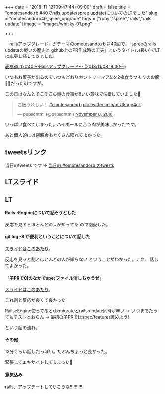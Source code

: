 +++
date = "2018-11-12T09:47:44+09:00"
draft = false
title = "omotesando.rb #40でrails update(spree update)についてのLTをした"
slug = "omotesandorb40_spree_upgrade"
tags = ["ruby","spree","rails","rails update"]
image = "images/whisky-01.png"

+++

「railsアップグレード」がテーマのomotesando.rb 第40回で、「spreeのrails updateの戦いの歴史と github上のPR作成時の工夫」というタイトル(長い)でLTに応募し話してきました。

<!--more-->

<a class="embedly-card" data-card-key="6f257114b6df4413a3f5872a7e143278" data-card-controls="0" data-card-type="article-full" href="https://omotesandorb.connpass.com/event/105365/">表参道.rb #40 〜Railsアップグレード〜 (2018/11/08 19:30〜)</a>
<script async src="//cdn.embedly.com/widgets/platform.js" charset="UTF-8"></script>

いつもお菓子が出るのでいつもどおりカントリーマアムを2枚食うつもりのお腹🍪🍪だったのですが。

この日はなんとそこそこの量の食事が!!いい意味で油断していました🍴

<blockquote class="twitter-tweet" data-lang="en"><p lang="ja" dir="ltr">ご飯うれしい！ <a href="https://twitter.com/hashtag/omotesandorb?src=hash&amp;ref_src=twsrc%5Etfw">#omotesandorb</a> <a href="https://t.co/mIU5nqe4ck">pic.twitter.com/mIU5nqe4ck</a></p>&mdash; publichtml (@publichtml) <a href="https://twitter.com/publichtml/status/1060507252665212929?ref_src=twsrc%5Etfw">November 8, 2018</a></blockquote>
<script async src="https://platform.twitter.com/widgets.js" charset="utf-8"></script>

いっぱい食べてしまった。ハイボールに合う肉が美味しかったです。

あと個人的には懇親会もたくさん喋れてよかった。

## tweetsリンク

当日のtweets です -> [当日の #omotesandorb のtweets](https://twitter.com/search?f=tweets&q=since%3A2018-11-08%20until%3A2018-11-09%20%23omotesandorb&src=typd)

## LTスライド

<!-- このdivがないとspeakerdeck小さくなっちゃう -->
<div style="width:400px;">
<script async class="speakerdeck-embed" data-id="0eb659e6d15b45f88345df351a3923e3" data-ratio="1.33333333333333" src="//speakerdeck.com/assets/embed.js"></script>
</div>

## LT

#### Rails::Engineについて話そうとした

反応を見るとほとんどの人が知ってた ので割愛した。

#### git log -S が便利ということについて話した

[スライドはこのあたり](https://speakerdeck.com/hoshinotsuyoshi/spreefalserails-updatefalsezhan-ifalseli-shi-to-githubshang-falseprzuo-cheng-shi-falsegong-fu?slide=79)。

反応を見ると割とほとんどの人が知らない ということがわかった。これ、話してよかった。

#### 「子PRでCIのなかでspecファイル消しちゃうぜ」

[スライドはこのあたり](https://speakerdeck.com/hoshinotsuyoshi/spreefalserails-updatefalsezhan-ifalseli-shi-to-githubshang-falseprzuo-cheng-shi-falsegong-fu?slide=48)。

これ割と反応が良くて良かった。

Rails::Engine使ってるとdb:migrateとrails:update同時が辛い
->
いつまでたってもテストとおらん
->
最初の子PRではspec/features諦めよう!

という話の流れ。

#### その他

12分ぐらい話したっぽい。たぶんちょっと長かった。

緊張してエキサイトしてしまった🙇

#### 意気込み

rails、アップデートしていこうな!!!!!!!!!!!

<script type="text/javascript" src="/js/prism.js" async></script>
